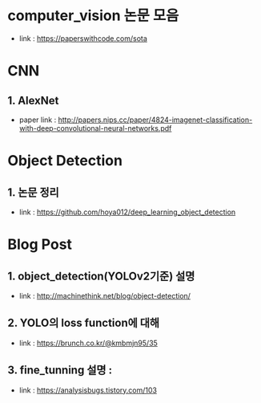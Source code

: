 # computer_vision 논문 모음 
 * link : https://paperswithcode.com/sota








# CNN

## 1. AlexNet
 * paper link : http://papers.nips.cc/paper/4824-imagenet-classification-with-deep-convolutional-neural-networks.pdf








# Object Detection

## 1. 논문 정리
 * link : https://github.com/hoya012/deep_learning_object_detection








# Blog Post

## 1. object_detection(YOLOv2기준) 설명
 * link : http://machinethink.net/blog/object-detection/

## 2. YOLO의 loss function에 대해
 * link : https://brunch.co.kr/@kmbmjn95/35

## 3. fine_tunning 설명 :
 * link : https://analysisbugs.tistory.com/103